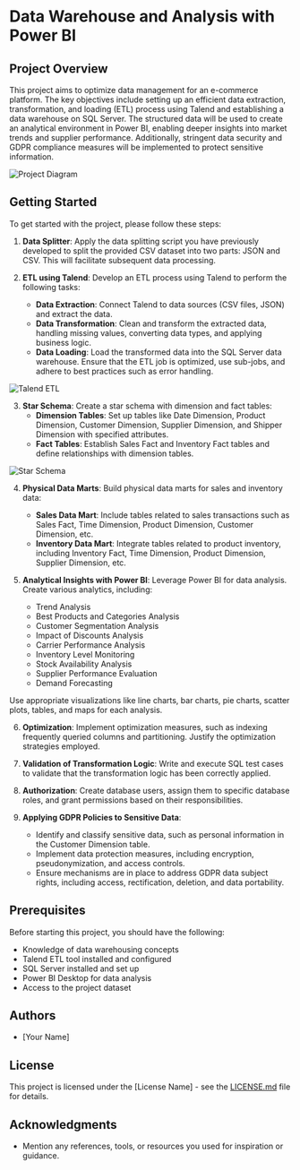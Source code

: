 # Data Warehouse and Analysis with Power BI

## Project Overview

This project aims to optimize data management for an e-commerce platform. The key objectives include setting up an efficient data extraction, transformation, and loading (ETL) process using Talend and establishing a data warehouse on SQL Server. The structured data will be used to create an analytical environment in Power BI, enabling deeper insights into market trends and supplier performance. Additionally, stringent data security and GDPR compliance measures will be implemented to protect sensitive information.

![Project Diagram](images/project_diagram.png)

## Getting Started

To get started with the project, please follow these steps:

1. **Data Splitter**: Apply the data splitting script you have previously developed to split the provided CSV dataset into two parts: JSON and CSV. This will facilitate subsequent data processing.

2. **ETL using Talend**: Develop an ETL process using Talend to perform the following tasks:
   - **Data Extraction**: Connect Talend to data sources (CSV files, JSON) and extract the data.
   - **Data Transformation**: Clean and transform the extracted data, handling missing values, converting data types, and applying business logic.
   - **Data Loading**: Load the transformed data into the SQL Server data warehouse. Ensure that the ETL job is optimized, use sub-jobs, and adhere to best practices such as error handling.

![Talend ETL](images/talend_etl.png)

3. **Star Schema**: Create a star schema with dimension and fact tables:
   - **Dimension Tables**: Set up tables like Date Dimension, Product Dimension, Customer Dimension, Supplier Dimension, and Shipper Dimension with specified attributes.
   - **Fact Tables**: Establish Sales Fact and Inventory Fact tables and define relationships with dimension tables.

![Star Schema](images/star_schema.png)

4. **Physical Data Marts**: Build physical data marts for sales and inventory data:
   - **Sales Data Mart**: Include tables related to sales transactions such as Sales Fact, Time Dimension, Product Dimension, Customer Dimension, etc.
   - **Inventory Data Mart**: Integrate tables related to product inventory, including Inventory Fact, Time Dimension, Product Dimension, Supplier Dimension, etc.

5. **Analytical Insights with Power BI**: Leverage Power BI for data analysis. Create various analytics, including:
   - Trend Analysis
   - Best Products and Categories Analysis
   - Customer Segmentation Analysis
   - Impact of Discounts Analysis
   - Carrier Performance Analysis
   - Inventory Level Monitoring
   - Stock Availability Analysis
   - Supplier Performance Evaluation
   - Demand Forecasting

Use appropriate visualizations like line charts, bar charts, pie charts, scatter plots, tables, and maps for each analysis.

6. **Optimization**: Implement optimization measures, such as indexing frequently queried columns and partitioning. Justify the optimization strategies employed.

7. **Validation of Transformation Logic**: Write and execute SQL test cases to validate that the transformation logic has been correctly applied.

8. **Authorization**: Create database users, assign them to specific database roles, and grant permissions based on their responsibilities.

9. **Applying GDPR Policies to Sensitive Data**:
   - Identify and classify sensitive data, such as personal information in the Customer Dimension table.
   - Implement data protection measures, including encryption, pseudonymization, and access controls.
   - Ensure mechanisms are in place to address GDPR data subject rights, including access, rectification, deletion, and data portability.

## Prerequisites

Before starting this project, you should have the following:

- Knowledge of data warehousing concepts
- Talend ETL tool installed and configured
- SQL Server installed and set up
- Power BI Desktop for data analysis
- Access to the project dataset

## Authors

- [Your Name]

## License

This project is licensed under the [License Name] - see the [LICENSE.md](LICENSE.md) file for details.

## Acknowledgments

- Mention any references, tools, or resources you used for inspiration or guidance.

